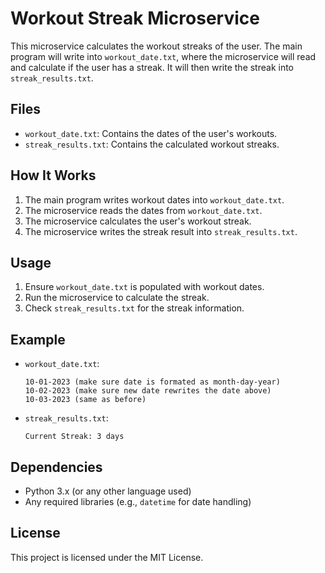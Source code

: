 # Workout Streak Microservice

This microservice calculates the workout streaks of the user. The main program will write into `workout_date.txt`, where the microservice will read and calculate if the user has a streak. It will then write the streak into `streak_results.txt`.

## Files

- `workout_date.txt`: Contains the dates of the user's workouts.
- `streak_results.txt`: Contains the calculated workout streaks.

## How It Works

1. The main program writes workout dates into `workout_date.txt`.
2. The microservice reads the dates from `workout_date.txt`.
3. The microservice calculates the user's workout streak.
4. The microservice writes the streak result into `streak_results.txt`.

## Usage

1. Ensure `workout_date.txt` is populated with workout dates.
2. Run the microservice to calculate the streak.
3. Check `streak_results.txt` for the streak information.

## Example

- `workout_date.txt`:

  ```
  10-01-2023 (make sure date is formated as month-day-year)
  10-02-2023 (make sure new date rewrites the date above)
  10-03-2023 (same as before)
  ```

- `streak_results.txt`:
  ```
  Current Streak: 3 days
  ```

## Dependencies

- Python 3.x (or any other language used)
- Any required libraries (e.g., `datetime` for date handling)

## License

This project is licensed under the MIT License.
